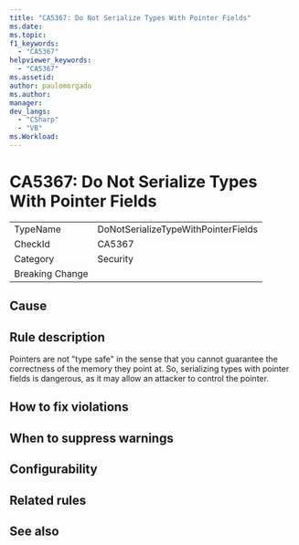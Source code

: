 ```yaml
---
title: "CA5367: Do Not Serialize Types With Pointer Fields"
ms.date:
ms.topic:
f1_keywords:
  - "CA5367"
helpviewer_keywords:
  - "CA5367"
ms.assetid:
author: paulomorgado
ms.author:
manager:
dev_langs:
  - "CSharp" 
  - "VB"
ms.Workload:
---
```

# CA5367: Do Not Serialize Types With Pointer Fields

|||
|-|-|
|TypeName|DoNotSerializeTypeWithPointerFields|
|CheckId|CA5367|
|Category|Security|
|Breaking Change||

## Cause

## Rule description

Pointers are not "type safe" in the sense that you cannot guarantee the correctness of the memory they point at. So, serializing types with pointer fields is dangerous, as it may allow an attacker to control the pointer.

## How to fix violations

## When to suppress warnings

## Configurability

## Related rules

## See also

